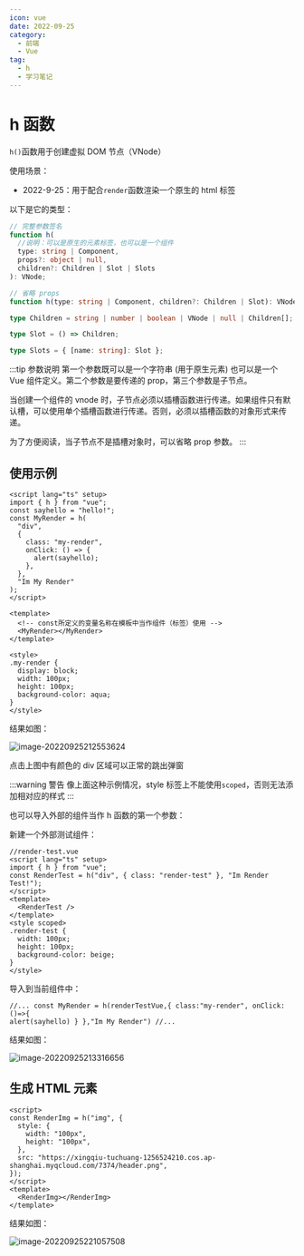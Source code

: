 ```yaml
---
icon: vue
date: 2022-09-25
category:
  - 前端
  - Vue
tag:
  - h
  - 学习笔记
---
```


# h 函数

`h()`函数用于创建虚拟 DOM 节点（VNode）

使用场景：

- 2022-9-25：用于配合`render`函数渲染一个原生的 html 标签

以下是它的类型：

```ts
// 完整参数签名
function h(
  //说明：可以是原生的元素标签，也可以是一个组件
  type: string | Component,
  props?: object | null,
  children?: Children | Slot | Slots
): VNode;

// 省略 props
function h(type: string | Component, children?: Children | Slot): VNode;

type Children = string | number | boolean | VNode | null | Children[];

type Slot = () => Children;

type Slots = { [name: string]: Slot };
```

:::tip 参数说明
第一个参数既可以是一个字符串 (用于原生元素) 也可以是一个 Vue 组件定义。第二个参数是要传递的 prop，第三个参数是子节点。

当创建一个组件的 vnode 时，子节点必须以插槽函数进行传递。如果组件只有默认槽，可以使用单个插槽函数进行传递。否则，必须以插槽函数的对象形式来传递。

为了方便阅读，当子节点不是插槽对象时，可以省略 prop 参数。
:::

## 使用示例

```vue
<script lang="ts" setup>
import { h } from "vue";
const sayhello = "hello!";
const MyRender = h(
  "div",
  {
    class: "my-render",
    onClick: () => {
      alert(sayhello);
    },
  },
  "Im My Render"
);
</script>

<template>
  <!-- const所定义的变量名称在模板中当作组件（标签）使用 -->
  <MyRender></MyRender>
</template>

<style>
.my-render {
  display: block;
  width: 100px;
  height: 100px;
  background-color: aqua;
}
</style>
```

结果如图：

![image-20220925212553624](https://xingqiu-tuchuang-1256524210.cos.ap-shanghai.myqcloud.com/7374/image-20220925212553624.png)

点击上图中有颜色的 div 区域可以正常的跳出弹窗

:::warning 警告
像上面这种示例情况，style 标签上不能使用`scoped`，否则无法添加相对应的样式
:::

也可以导入外部的组件当作 h 函数的第一个参数：

新建一个外部测试组件：

```vue
//render-test.vue
<script lang="ts" setup>
import { h } from "vue";
const RenderTest = h("div", { class: "render-test" }, "Im Render Test!");
</script>
<template>
  <RenderTest />
</template>
<style scoped>
.render-test {
  width: 100px;
  height: 100px;
  background-color: beige;
}
</style>
```

导入到当前组件中：

```vue
//... const MyRender = h(renderTestVue,{ class:"my-render", onClick:()=>{
alert(sayhello) } },"Im My Render") //...
```

结果如图：

![image-20220925213316656](https://xingqiu-tuchuang-1256524210.cos.ap-shanghai.myqcloud.com/7374/image-20220925213316656.png)

## 生成 HTML 元素

```vue
<script>
const RenderImg = h("img", {
  style: {
    width: "100px",
    height: "100px",
  },
  src: "https://xingqiu-tuchuang-1256524210.cos.ap-shanghai.myqcloud.com/7374/header.png",
});
</script>
<template>
  <RenderImg></RenderImg>
</template>
```

结果如图：

![image-20220925221057508](https://xingqiu-tuchuang-1256524210.cos.ap-shanghai.myqcloud.com/7374/image-20220925221057508.png)
